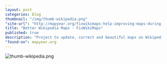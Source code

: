 ```yaml
---
layout: post
categories: blog
thumbnail: "/img/thumb-wikipedia.png"
"site-url": "http://mapyear.org/fixwikimaps-help-improving-maps-during-imy/"
title: "Better Wikipedia Maps - FixWikiMaps"
published: true
description: "Project to update, correct and beautiful maps on Wikipedia"
"found-on": mapyear.org
---
```


![thumb-wikipedia.png]({{site.baseurl}}/img/thumb-wikipedia.png)

